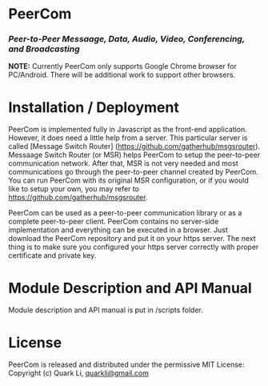 # PeerCom

### _Peer-to-Peer Messaage, Data, Audio, Video, Conferencing, and Broadcasting_

**NOTE:** Currently PeerCom only supports Google Chrome browser for PC/Android. There will be additional work to support other browsers.

# Installation / Deployment

PeerCom is implemented fully in Javascript as the front-end application. However, it does need a little help from a server. This particular server is called [Message Switch Router] (https://github.com/gatherhub/msgsrouter). Messaage Switch Router (or MSR) helps PeerCom to setup the peer-to-peer communication network. After that, MSR is not very needed and most communications go through the peer-to-peer channel created by PeerCom. You can run PeerCom with its original MSR configuration, or if you would like to setup your own, you may refer to https://github.com/gatherhub/msgsrouter. 

PeerCom can be used as a peer-to-peer communication library or as a complete peer-to-peer client. PeerCom contains no server-side implementation and everything can be executed in a browser. Just download the PeerCom repository and put it on your https server. The next thing is to make sure you configured your https server correctly with proper certificate and private key. 

# Module Description and API Manual

Module description and API manual is put in /scripts folder.

# License

PeerCom is released and distributed under the permissive MIT License:
Copyright (c) Quark Li, quarkli@gmail.com
